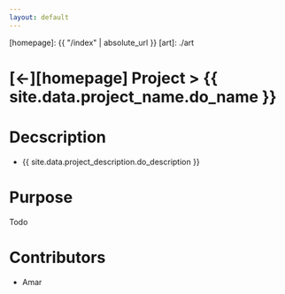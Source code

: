 ```yaml
---
layout: default
---
```



[//]: #(Reference)
[homepage]:   {{ "/index" | absolute_url }}
[art]:        ./art

# [&larr;][homepage] Project > {{ site.data.project_name.do_name }}
# Decscription
- {{ site.data.project_description.do_description }}

# Purpose
Todo


# Contributors
- Amar

